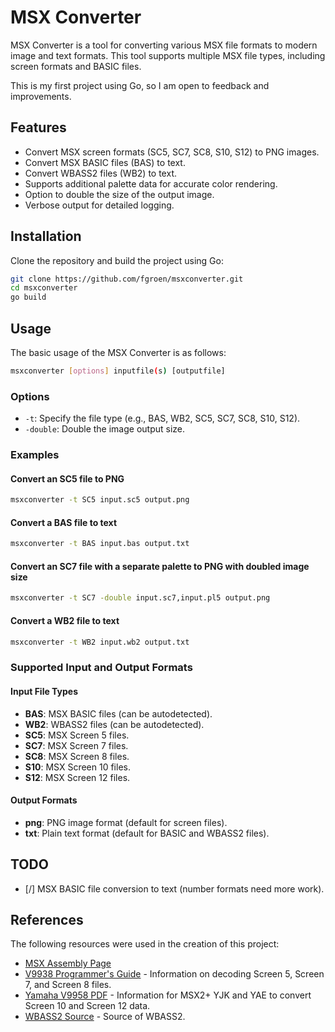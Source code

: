 # MSX Converter

MSX Converter is a tool for converting various MSX file formats to modern image and text formats. This tool supports multiple MSX file types, including screen formats and BASIC files.

This is my first project using Go, so I am open to feedback and improvements.

## Features

- Convert MSX screen formats (SC5, SC7, SC8, S10, S12) to PNG images.
- Convert MSX BASIC files (BAS) to text.
- Convert WBASS2 files (WB2) to text.
- Supports additional palette data for accurate color rendering.
- Option to double the size of the output image.
- Verbose output for detailed logging.

## Installation

Clone the repository and build the project using Go:

```sh
git clone https://github.com/fgroen/msxconverter.git
cd msxconverter
go build
```

## Usage

The basic usage of the MSX Converter is as follows:

```sh
msxconverter [options] inputfile(s) [outputfile]
```

### Options

- `-t`: Specify the file type (e.g., BAS, WB2, SC5, SC7, SC8, S10, S12).
- `-double`: Double the image output size.

### Examples

#### Convert an SC5 file to PNG

```sh
msxconverter -t SC5 input.sc5 output.png
```

#### Convert a BAS file to text

```sh
msxconverter -t BAS input.bas output.txt
```

#### Convert an SC7 file with a separate palette to PNG with doubled image size 

```sh
msxconverter -t SC7 -double input.sc7,input.pl5 output.png
```

#### Convert a WB2 file to text

```sh
msxconverter -t WB2 input.wb2 output.txt
```

### Supported Input and Output Formats

#### Input File Types

- **BAS**: MSX BASIC files (can be autodetected).
- **WB2**: WBASS2 files (can be autodetected).
- **SC5**: MSX Screen 5 files.
- **SC7**: MSX Screen 7 files.
- **SC8**: MSX Screen 8 files.
- **S10**: MSX Screen 10 files.
- **S12**: MSX Screen 12 files.

#### Output Formats

- **png**: PNG image format (default for screen files).
- **txt**: Plain text format (default for BASIC and WBASS2 files).

## TODO

- [/] MSX BASIC file conversion to text (number formats need more work).

## References

The following resources were used in the creation of this project:

- [MSX Assembly Page](http://map.grauw.nl)
- [V9938 Programmer's Guide](http://rs.gr8bit.ru/Documentation/V9938-programmers-guide.pdf) - Information on decoding Screen 5, Screen 7, and Screen 8 files.
- [Yamaha V9958 PDF](https://map.grauw.nl/resources/video/yamaha_v9958.pdf) - Information for MSX2+ YJK and YAE to convert Screen 10 and Screen 12 data.
- [WBASS2 Source](https://wbsoft.home.xs4all.nl/msx/) - Source of WBASS2.
